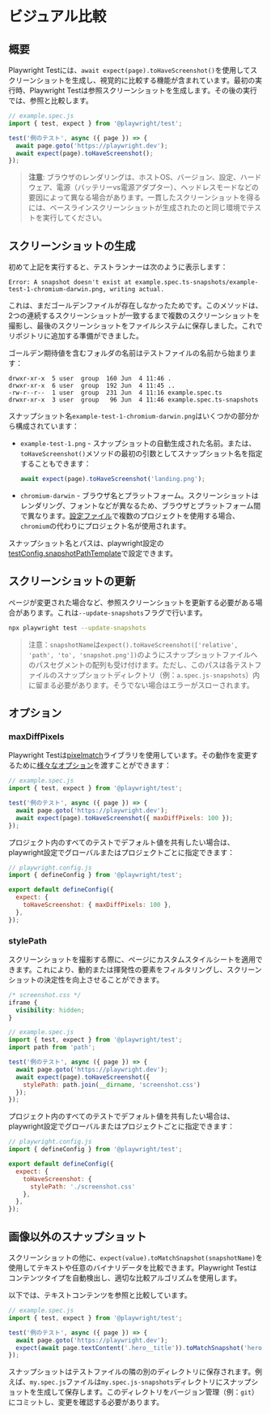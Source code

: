 # ビジュアル比較

## 概要

Playwright Testには、`await expect(page).toHaveScreenshot()`を使用してスクリーンショットを生成し、視覚的に比較する機能が含まれています。最初の実行時、Playwright Testは参照スクリーンショットを生成します。その後の実行では、参照と比較します。

```javascript
// example.spec.js
import { test, expect } from '@playwright/test';

test('例のテスト', async ({ page }) => {
  await page.goto('https://playwright.dev');
  await expect(page).toHaveScreenshot();
});
```

> **注意**: ブラウザのレンダリングは、ホストOS、バージョン、設定、ハードウェア、電源（バッテリーvs電源アダプター）、ヘッドレスモードなどの要因によって異なる場合があります。一貫したスクリーンショットを得るには、ベースラインスクリーンショットが生成されたのと同じ環境でテストを実行してください。

## スクリーンショットの生成

初めて上記を実行すると、テストランナーは次のように表示します：

```
Error: A snapshot doesn't exist at example.spec.ts-snapshots/example-test-1-chromium-darwin.png, writing actual.
```

これは、まだゴールデンファイルが存在しなかったためです。このメソッドは、2つの連続するスクリーンショットが一致するまで複数のスクリーンショットを撮影し、最後のスクリーンショットをファイルシステムに保存しました。これでリポジトリに追加する準備ができました。

ゴールデン期待値を含むフォルダの名前はテストファイルの名前から始まります：

```
drwxr-xr-x  5 user  group  160 Jun  4 11:46 .
drwxr-xr-x  6 user  group  192 Jun  4 11:45 ..
-rw-r--r--  1 user  group  231 Jun  4 11:16 example.spec.ts
drwxr-xr-x  3 user  group   96 Jun  4 11:46 example.spec.ts-snapshots
```

スナップショット名`example-test-1-chromium-darwin.png`はいくつかの部分から構成されています：

* `example-test-1.png` - スナップショットの自動生成された名前。または、`toHaveScreenshot()`メソッドの最初の引数としてスナップショット名を指定することもできます：

  ```javascript
  await expect(page).toHaveScreenshot('landing.png');
  ```

* `chromium-darwin` - ブラウザ名とプラットフォーム。スクリーンショットはレンダリング、フォントなどが異なるため、ブラウザとプラットフォーム間で異なります。[設定ファイル](/docs/test-configuration)で複数のプロジェクトを使用する場合、`chromium`の代わりにプロジェクト名が使用されます。

スナップショット名とパスは、playwright設定の[testConfig.snapshotPathTemplate](/docs/api/class-testconfig#test-config-snapshot-path-template)で設定できます。

## スクリーンショットの更新

ページが変更された場合など、参照スクリーンショットを更新する必要がある場合があります。これは`--update-snapshots`フラグで行います。

```bash
npx playwright test --update-snapshots
```

> 注意：`snapshotName`は`expect().toHaveScreenshot(['relative', 'path', 'to', 'snapshot.png'])`のようにスナップショットファイルへのパスセグメントの配列も受け付けます。ただし、このパスは各テストファイルのスナップショットディレクトリ（例：`a.spec.js-snapshots`）内に留まる必要があります。そうでない場合はエラーがスローされます。

## オプション

### maxDiffPixels

Playwright Testは[pixelmatch](https://github.com/mapbox/pixelmatch)ライブラリを使用しています。その動作を変更するために[様々なオプション](/docs/api/class-pageassertions#page-assertions-to-have-screenshot-1)を渡すことができます：

```javascript
// example.spec.js
import { test, expect } from '@playwright/test';

test('例のテスト', async ({ page }) => {
  await page.goto('https://playwright.dev');
  await expect(page).toHaveScreenshot({ maxDiffPixels: 100 });
});
```

プロジェクト内のすべてのテストでデフォルト値を共有したい場合は、playwright設定でグローバルまたはプロジェクトごとに指定できます：

```javascript
// playwright.config.js
import { defineConfig } from '@playwright/test';

export default defineConfig({
  expect: {
    toHaveScreenshot: { maxDiffPixels: 100 },
  },
});
```

### stylePath

スクリーンショットを撮影する際に、ページにカスタムスタイルシートを適用できます。これにより、動的または揮発性の要素をフィルタリングし、スクリーンショットの決定性を向上させることができます。

```css
/* screenshot.css */
iframe {
  visibility: hidden;
}
```

```javascript
// example.spec.js
import { test, expect } from '@playwright/test';
import path from 'path';

test('例のテスト', async ({ page }) => {
  await page.goto('https://playwright.dev');
  await expect(page).toHaveScreenshot({ 
    stylePath: path.join(__dirname, 'screenshot.css') 
  });
});
```

プロジェクト内のすべてのテストでデフォルト値を共有したい場合は、playwright設定でグローバルまたはプロジェクトごとに指定できます：

```javascript
// playwright.config.js
import { defineConfig } from '@playwright/test';

export default defineConfig({
  expect: {
    toHaveScreenshot: {
      stylePath: './screenshot.css'
    },
  },
});
```

## 画像以外のスナップショット

スクリーンショットの他に、`expect(value).toMatchSnapshot(snapshotName)`を使用してテキストや任意のバイナリデータを比較できます。Playwright Testはコンテンツタイプを自動検出し、適切な比較アルゴリズムを使用します。

以下では、テキストコンテンツを参照と比較しています。

```javascript
// example.spec.js
import { test, expect } from '@playwright/test';

test('例のテスト', async ({ page }) => {
  await page.goto('https://playwright.dev');
  expect(await page.textContent('.hero__title')).toMatchSnapshot('hero.txt');
});
```

スナップショットはテストファイルの隣の別のディレクトリに保存されます。例えば、`my.spec.js`ファイルは`my.spec.js-snapshots`ディレクトリにスナップショットを生成して保存します。このディレクトリをバージョン管理（例：`git`）にコミットし、変更を確認する必要があります。